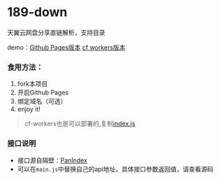# 189-down
天翼云网盘分享直链解析，支持目录

demo：[Github Pages版本](https://pan-189.tk/)
[cf workers版本](https://small-sun-fadd.noki.workers.dev/)

### 食用方法：
1. fork本项目
2. 开启Github Pages
3. 绑定域名（可选）
4. enjoy it!
> cf-workers也是可以部署的,复制[index.js](https://cdn.jsdelivr.net/gh/libsgh/189-down@main/index.js)

### 接口说明

- 接口源自隔壁：[PanIndex](https://github.com/libsgh/PanIndex)
- 可以在`main.js`中替换自己的api地址，具体接口参数返回值，请查看源码
